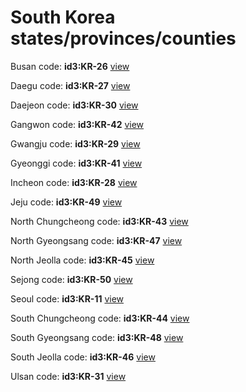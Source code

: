 # South Korea states/provinces/counties
Busan     code: **id3:KR-26**     [view](../export/geojson/medium/id3/kr/26.geojson)     


Daegu     code: **id3:KR-27**     [view](../export/geojson/medium/id3/kr/27.geojson)     


Daejeon     code: **id3:KR-30**     [view](../export/geojson/medium/id3/kr/30.geojson)     


Gangwon     code: **id3:KR-42**     [view](../export/geojson/medium/id3/kr/42.geojson)     


Gwangju     code: **id3:KR-29**     [view](../export/geojson/medium/id3/kr/29.geojson)     


Gyeonggi     code: **id3:KR-41**     [view](../export/geojson/medium/id3/kr/41.geojson)     


Incheon     code: **id3:KR-28**     [view](../export/geojson/medium/id3/kr/28.geojson)     


Jeju     code: **id3:KR-49**     [view](../export/geojson/medium/id3/kr/49.geojson)     


North Chungcheong     code: **id3:KR-43**     [view](../export/geojson/medium/id3/kr/43.geojson)     


North Gyeongsang     code: **id3:KR-47**     [view](../export/geojson/medium/id3/kr/47.geojson)     


North Jeolla     code: **id3:KR-45**     [view](../export/geojson/medium/id3/kr/45.geojson)     


Sejong     code: **id3:KR-50**     [view](../export/geojson/medium/id3/kr/50.geojson)     


Seoul     code: **id3:KR-11**     [view](../export/geojson/medium/id3/kr/11.geojson)     


South Chungcheong     code: **id3:KR-44**     [view](../export/geojson/medium/id3/kr/44.geojson)     


South Gyeongsang     code: **id3:KR-48**     [view](../export/geojson/medium/id3/kr/48.geojson)     


South Jeolla     code: **id3:KR-46**     [view](../export/geojson/medium/id3/kr/46.geojson)     


Ulsan     code: **id3:KR-31**     [view](../export/geojson/medium/id3/kr/31.geojson)     

